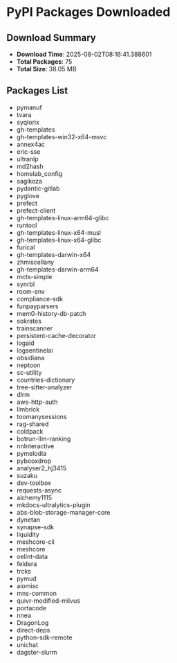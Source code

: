 # PyPI Packages Downloaded

## Download Summary
- **Download Time**: 2025-08-02T08:16:41.388601
- **Total Packages**: 75
- **Total Size**: 38.05 MB

## Packages List
- pymanuf
- tvara
- syqlorix
- gh-templates
- gh-templates-win32-x64-msvc
- annex4ac
- eric-sse
- ultranlp
- md2hash
- homelab_config
- sagikoza
- pydantic-gitlab
- pyglove
- prefect
- prefect-client
- gh-templates-linux-arm64-glibc
- runtool
- gh-templates-linux-x64-musl
- gh-templates-linux-x64-glibc
- furical
- gh-templates-darwin-x64
- zhmiscellany
- gh-templates-darwin-arm64
- mcts-simple
- synrbl
- room-env
- compliance-sdk
- funpayparsers
- mem0-history-db-patch
- sokrates
- trainscanner
- persistent-cache-decorator
- logaid
- logsentinelai
- obsidiana
- neptoon
- sc-utility
- countries-dictionary
- tree-sitter-analyzer
- dlrm
- aws-http-auth
- llmbrick
- toomanysessions
- rag-shared
- coldpack
- botrun-llm-ranking
- nnInteractive
- pymelodia
- pybooxdrop
- analyser2_hj3415
- suzaku
- dev-toolbox
- requests-async
- alchemy1115
- mkdocs-ultralytics-plugin
- abs-blob-storage-manager-core
- dynetan
- synapse-sdk
- liquidity
- meshcore-cli
- meshcore
- oelint-data
- feldera
- trcks
- pymud
- aiomisc
- mns-common
- quivr-modified-milvus
- portacode
- nnea
- DragonLog
- direct-deps
- python-sdk-remote
- unichat
- dagster-slurm
